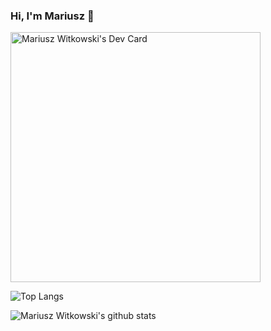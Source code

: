 ### Hi, I'm Mariusz 👋

<a href="https://app.daily.dev/mariuszwitkowski"><img src="https://api.daily.dev/devcards/69e3e6bedc034942b9c1f2c31dd6dd01.png?r=ij2" width="400" alt="Mariusz Witkowski's Dev Card"/></a>

![Top Langs](https://github-readme-stats.vercel.app/api/top-langs/?username=MariuszWitkowski&layout=compact)

![Mariusz Witkowski's github stats](https://github-readme-stats.vercel.app/api?username=MariuszWitkowski&show_icons=true)

<!--
**MariuszWitkowski/MariuszWitkowski** is a ✨ _special_ ✨ repository because its `README.md` (this file) appears on your GitHub profile.

Here are some ideas to get you started:

- 🔭 I’m currently working on ...
- 🌱 I’m currently learning ...
- 👯 I’m looking to collaborate on ...
- 🤔 I’m looking for help with ...
- 💬 Ask me about ...
- 📫 How to reach me: ...
- 😄 Pronouns: ...
- ⚡ Fun fact: ...
-->
